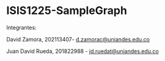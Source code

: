 # ISIS1225-SampleGraph

Integrantes:

David Zamora, 202113407- d.zamorac@uniandes.edu.co 

Juan David Rueda, 201822988 - jd.ruedat@uniandes.edu.co 
